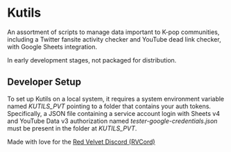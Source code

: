 # Kutils
An assortment of scripts to manage data important to K-pop communities, including a Twitter fansite activity checker and YouTube dead link checker, with Google Sheets integration.

In early development stages, not packaged for distribution.

## Developer Setup
To set up Kutils on a local system, it requires a system environment variable named *KUTILS_PVT* pointing to a folder 
that contains your auth tokens. Specifically, a JSON file containing a service account login with Sheets v4 and YouTube 
Data v3 authorization named *tester-google-credentials.json* must be present in the folder at *KUTILS_PVT*.  

Made with love for the [Red Velvet Discord (RVCord)](https://discord.gg/redvelvet)
